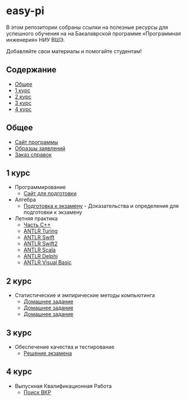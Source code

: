 # easy-pi

В этом репозитории собраны ссылки на полезные ресурсы для успешного обучения на на Бакалаврской программе «Программная инженерия» НИУ ВШЭ.

Добавляйте свои материалы и помогайте студентам!

## Содержание

- [Общее](#общее)
- [1 курс](#1-курс)
- [2 курс](#1-курс)
- [3 курс](#1-курс)
- [4 курс](#1-курс)


## Общее

- [Сайт программы](https://www.hse.ru/ba/se/)
- [Образцы заявлений](https://www.hse.ru/ba/se/samples)
- [Заказ справок](https://www.hse.ru/ba/se/references)


## 1 курс

- Программирование
    - [Сайт для подготовки](http://podbel.ru/)
- Алгебра
    - [Подготовка к экзамену](https://github.com/isgulkov/chernishew1488) - Доказательства и определения для подготовки к экзамену
- Летняя практика 
    - [Часть C++](https://github.com/isgulkov/arz_ultimate)
    - [ANTLR Turing](https://github.com/isgulkov/antlr-turing)
    - [ANTLR Swift](https://github.com/isgulkov/antlr-swift)
    - [ANTLR Swift2](https://github.com/isgulkov/antlr-swift2)
    - [ANTLR Scala](https://github.com/isgulkov/antlr-scala)
    - [ANTLR Delphi](https://github.com/isgulkov/antlr-delphi)
    - [ANTLR Visual Basic](https://github.com/isgulkov/dvoriansky1337)


## 2 курс

- Статистические и эмпирические методы компьютинга
    - [Домашнее задание](https://github.com/Sammers21/math_stat_python#readme)
    - [Домашнее задание](https://github.com/Zakhse/mathstat_hse)
    - [Домашнее задание](https://github.com/isgulkov/furmach_1941)


## 3 курс

- Обеспечение качества и тестирование
    - [Решение экзамена](https://zakhse.github.io/hse-testing-solver/)


## 4 курс

- Выпускная Квалификационная Работа
    - [Поиск ВКР](https://www.hse.ru/edu/vkr/)

